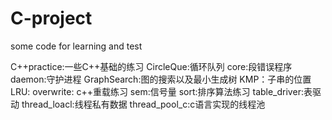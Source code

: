 # C-project
some code for learning and test

C++practice:一些C++基础的练习
CircleQue:循环队列
core:段错误程序
daemon:守护进程
GraphSearch:图的搜索以及最小生成树
KMP：子串的位置
LRU:
overwrite: c++重载练习
sem:信号量
sort:排序算法练习
table_driver:表驱动
thread_loacl:线程私有数据
thread_pool_c:c语言实现的线程池
